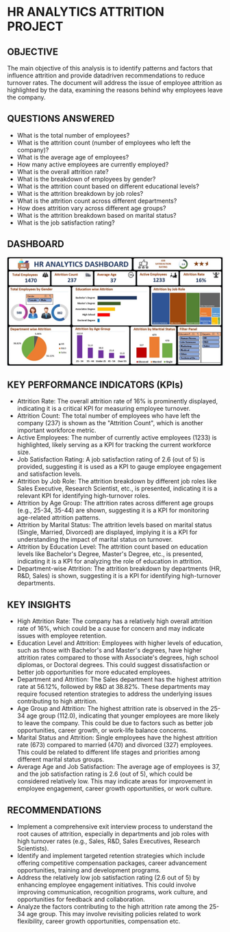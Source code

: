 # HR ANALYTICS ATTRITION PROJECT
## OBJECTIVE
The main objective of this analysis is to identify patterns and factors that influence attrition and provide datadriven recommendations to reduce turnover rates. The document will address the issue of employee attrition as highlighted by the data, examining the reasons behind why employees leave the company.

## QUESTIONS ANSWERED
* What is the total number of employees?
* What is the attrition count (number of employees who left the company)?
* What is the average age of employees?
* How many active employees are currently employed?
* What is the overall attrition rate?
* What is the breakdown of employees by gender?
* What is the attrition count based on different educational levels?
* What is the attrition breakdown by job roles?
* What is the attrition count across different departments?
* How does attrition vary across different age groups?
* What is the attrition breakdown based on marital status?
* What is the job satisfaction rating?

## DASHBOARD
![image](https://github.com/patelshubham91/Excel-Projects/blob/main/HR%20Analytics%20Project/Dashboard%20Image.jpg)

## KEY PERFORMANCE INDICATORS (KPIs)
* Attrition Rate: The overall attrition rate of 16% is prominently displayed, indicating it is a critical KPI for measuring employee turnover.
* Attrition Count: The total number of employees who have left the company (237) is shown as the "Attrition Count", which is another important workforce metric.
* Active Employees: The number of currently active employees (1233) is highlighted, likely serving as a KPI for tracking the current workforce size.
* Job Satisfaction Rating: A job satisfaction rating of 2.6 (out of 5) is provided, suggesting it is used as a KPI to gauge employee engagement and satisfaction levels.
* Attrition by Job Role: The attrition breakdown by different job roles like Sales Executive, Research Scientist, etc., is presented, indicating it is a relevant KPI for identifying high-turnover roles.
* Attrition by Age Group: The attrition rates across different age groups (e.g., 25-34, 35-44) are shown, suggesting it is a KPI for monitoring age-related attrition patterns.
* Attrition by Marital Status: The attrition levels based on marital status (Single, Married, Divorced) are displayed, implying it is a KPI for understanding the impact of marital status on turnover.
* Attrition by Education Level: The attrition count based on education levels like Bachelor's Degree, Master's Degree, etc., is presented, indicating it is a KPI for analyzing the role of education in attrition.
* Department-wise Attrition: The attrition breakdown by departments (HR, R&D, Sales) is shown, suggesting it is a KPI for identifying high-turnover departments.

## KEY INSIGHTS
* High Attrition Rate: The company has a relatively high overall attrition rate of 16%, which could be a cause for concern and may indicate issues with employee retention.
* Education Level and Attrition: Employees with higher levels of education, such as those with Bachelor's and Master's degrees, have higher attrition rates compared to those with Associate's degrees, high school diplomas, or Doctoral degrees. This could suggest dissatisfaction or better job opportunities for more educated employees.
* Department and Attrition: The Sales department has the highest attrition rate at 56.12%, followed by R&D at 38.82%. These departments may require focused retention strategies to address the underlying issues contributing to high attrition.
* Age Group and Attrition: The highest attrition rate is observed in the 25-34 age group (112.0), indicating that younger employees are more likely to leave the company. This could be due to factors such as better job opportunities, career growth, or work-life balance concerns.
* Marital Status and Attrition: Single employees have the highest attrition rate (673) compared to married (470) and divorced (327) employees. This could be related to different life stages and priorities among different marital status groups.
* Average Age and Job Satisfaction: The average age of employees is 37, and the job satisfaction rating is 2.6 (out of 5), which could be considered relatively low. This may indicate areas for improvement in employee engagement, career growth opportunities, or work culture.

## RECOMMENDATIONS
* Implement a comprehensive exit interview process to understand the root causes of attrition, especially in departments and job roles with high turnover rates (e.g., Sales, R&D, Sales Executives, Research Scientists).
* Identify and implement targeted retention strategies which include offering competitive compensation packages, career advancement opportunities, training and development programs.
* Address the relatively low job satisfaction rating (2.6 out of 5) by enhancing employee engagement initiatives. This could involve improving communication, recognition programs, work culture, and opportunities for feedback and collaboration.
* Analyze the factors contributing to the high attrition rate among the 25-34 age group. This may involve revisiting policies related to work flexibility, career growth opportunities, compensation etc.
